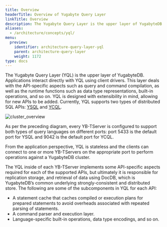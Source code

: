 ```yaml
---
title: Overview
headerTitle: Overview of Yugabyte Query Layer
linkTitle: Overview
description: The Yugabyte Query Layer is the upper layer of YugabyteDB. Applications interact directly with YQL using client drivers.
aliases:
  - /architecture/concepts/yql/
menu:
  preview:
    identifier: architecture-query-layer-yql
    parent: architecture-query-layer
    weight: 1172
type: docs
---
```


The Yugabyte Query Layer (YQL) is the upper layer of YugabyteDB. Applications interact directly with YQL using client drivers. This layer deals with the API-specific aspects such as query and command compilation, as well as the runtime functions such as data type representations, built-in operations, and so on. YQL is designed with extensibility in mind, allowing for new APIs to be added. Currently, YQL supports two types of distributed SQL APIs: [YSQL](../../../api/ysql/) and [YCQL](../../../api/ycql/).

![cluster_overview](/images/architecture/cluster_overview.png)

As per the preceding diagram, every YB-TServer is configured to support both types of query languages on different ports: port 5433 is the default port for YSQL and 9042 is the default port for YCQL.

From the application perspective, YQL is stateless and the clients can connect to one or more YB-TServers on the appropriate port to perform operations against a YugabyteDB cluster.

The YQL inside of each YB-TServer implements some API-specific aspects required for each of the supported APIs, but ultimately it is responsible for replication storage, and retrieval of data using DocDB, which is YugabyteDB’s common underlying strongly-consistent and distributed store. The following are some of the subcomponents in YQL for each API:

- A statement cache that caches compiled or execution plans for prepared statements to avoid overheads associated with repeated parsing of statements.
- A command parser and execution layer.
- Language-specific built-in operations, data type encodings, and so on.
